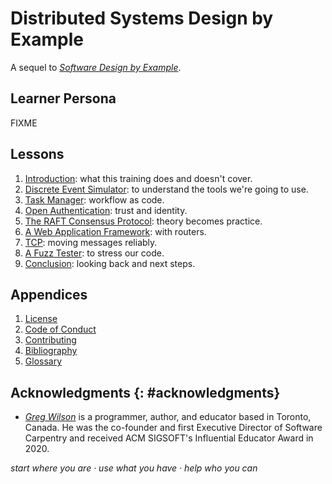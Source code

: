 # Distributed Systems Design by Example

A sequel to *[Software Design by Example][sdxpy]*.

## Learner Persona

FIXME

## Lessons

<div id="lessons" markdown="1">

1.  [Introduction](./intro/): what this training does and doesn't cover.
1.  [Discrete Event Simulator](./sim/): to understand the tools we're going to use.
1.  [Task Manager](./taskman/): workflow as code.
1.  [Open Authentication](./oauth/): trust and identity.
1.  [The RAFT Consensus Protocol](./raft/): theory becomes practice.
1.  [A Web Application Framework](./framework/): with routers.
1.  [TCP](./tcp/): moving messages reliably.
1.  [A Fuzz Tester](./fuzzer/): to stress our code.
1.  [Conclusion](./finale/): looking back and next steps.

</div>

## Appendices

<div id="appendices" markdown="1">

1.  [License](./LICENSE.md)
1.  [Code of Conduct](./CODE_OF_CONDUCT.md)
1.  [Contributing](./CONTRIBUTING.md)
1.  [Bibliography](./bibliography/)
1.  [Glossary](./glossary/)

</div>

## Acknowledgments {: #acknowledgments}

-   *[Greg Wilson][wilson-greg]* is a programmer, author, and educator based in Toronto, Canada.
    He was the co-founder and first Executive Director of Software Carpentry
    and received ACM SIGSOFT's Influential Educator Award in 2020.

<p class="center">
  <em>
    start where you are
    &middot;
    use what you have
    &middot;
    help who you can
  </em>
</p>

[sdxpy]: https://third-bit.com/sdxpy/
[wilson-greg]: https://third-bit.com/
